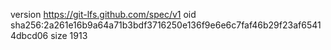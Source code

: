 version https://git-lfs.github.com/spec/v1
oid sha256:2a261e16b9a64a71b3bdf3716250e136f9e6e6c7faf46b29f23af65414dbcd06
size 1913
